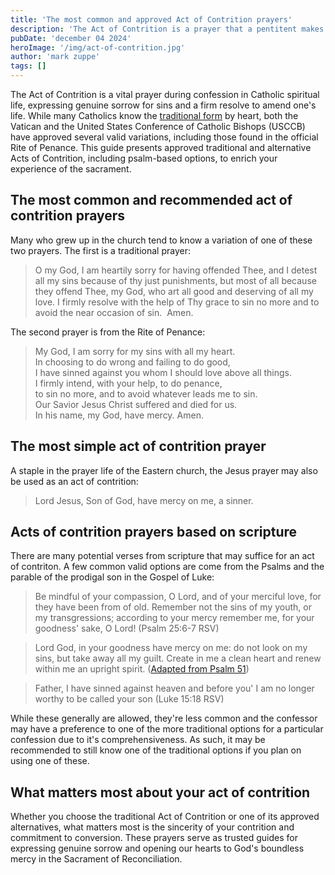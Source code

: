 ```yaml
---
title: 'The most common and approved Act of Contrition prayers'
description: 'The Act of Contrition is a prayer that a pentitent makes during a Catholic Confession and there are a few traditional versions as well as lesser known ones that are approved.'
pubDate: 'december 04 2024'
heroImage: '/img/act-of-contrition.jpg'
author: 'mark zuppe'
tags: []
---
```

The Act of Contrition is a vital prayer during confession in Catholic spiritual life, expressing genuine sorrow for sins and a firm resolve to amend one's life. While many Catholics know the [traditional form](https://www.usccb.org/prayers/act-contrition) by heart, both the Vatican and the United States Conference of Catholic Bishops (USCCB) have approved several valid variations, including those found in the official Rite of Penance. This guide presents approved traditional and alternative Acts of Contrition, including psalm-based options, to enrich your experience of the sacrament.

## The most common and recommended act of contrition prayers
Many who grew up in the church tend to know a variation of one of these two prayers. The first is a traditional prayer:

> O my God, I am heartily sorry for having offended Thee, 
and I detest all my sins because of thy just punishments, 
but most of all because they offend Thee, my God, 
who art all good and deserving of all my love. 
I firmly resolve with the help of Thy grace to sin no more and to avoid the near occasion of sin. 
Amen.

The second prayer is from the Rite of Penance:

> My God, I am sorry for my sins with all my heart.  
In choosing to do wrong and failing to do good,  
I have sinned against you whom I should love above all things.  
I firmly intend, with your help, to do penance,  
to sin no more, and to avoid whatever leads me to sin.  
Our Savior Jesus Christ suffered and died for us.  
In his name, my God, have mercy.
Amen.

## The most simple act of contrition prayer
A staple in the prayer life of the Eastern church, the Jesus prayer may also be used as an act of contrition:

>Lord Jesus, Son of God, have mercy on me, a sinner.

## Acts of contrition prayers based on scripture
There are many potential verses from scripture that may suffice for an act of contriton. A few common valid options are come from the Psalms and the parable of the prodigal son in the Gospel of Luke:

> Be mindful of your compassion, O Lord, and of your merciful love, for they have been from of old. Remember not the sins of my youth, or my transgressions; according to your mercy remember me, for your goodness' sake, O Lord! (Psalm 25:6-7  RSV)

> Lord God, in your goodness have mercy on me: do not look on my sins, but take away all my guilt. Create in me a clean heart and renew within me an upright spirit. ([Adapted from Psalm 51](https://www.vaticannews.va/en/prayers/act-of-contrition.html))

> Father, I have sinned against heaven and before you' I am no longer worthy to be called your son (Luke 15:18 RSV)

While these generally are allowed, they're less common and the confessor may have a preference to one of the more traditional options for a particular confession due to it's comprehensiveness. As such, it may be recommended to still know one of the traditional options if you plan on using one of these.

## What matters most about your act of contrition
Whether you choose the traditional Act of Contrition or one of its approved alternatives, what matters most is the sincerity of your contrition and commitment to conversion. These prayers serve as trusted guides for expressing genuine sorrow and opening our hearts to God's boundless mercy in the Sacrament of Reconciliation.